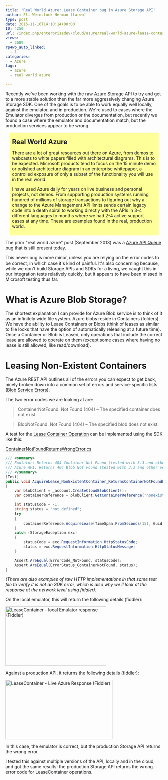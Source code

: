 ```yaml
---
title: 'Real World Azure: Lease Container bug in Azure Storage API'
author: Eli Weinstock-Herman (tarwn)
type: post
date: 2015-11-16T14:10:14+00:00
ID: 4250
url: /index.php/enterprisedev/cloud/azure/real-world-azure-lease-container-bug-in-azure-storage-api/
views:
  - 2689
rp4wp_auto_linked:
  - 1
categories:
  - Azure
tags:
  - azure
  - real world azure

---
```

Recently we've been working with the raw Azure Storage API to try and get to a more stable solution then the far more aggressively changing Azure Storage SDK. One of the goals is to be able to work equally well locally, against the emulator, and in production. We're used to cases where the Emulator diverges from production or the documentation, but recently we found a case where the emulator and documentation match, but the production services appear to be wrong.

<div style="background-color: #ffff99; padding: .5em; margin: 1em;">
  <h2 style="margin: .5em 0px;">
    Real World Azure
  </h2>
  
  <p>
    There are a lot of great resources out there on Azure, from demos to webcasts to white papers filled with architectural diagrams. This is to be expected. Microsoft products tend to focus on the 15 minute demo or polished architecture diagram in an enterprise whitepaper, a controlled exposure of only a subset of the functionality you will use in the real world.
  </p>
  
  <p>
    I have used Azure daily for years on live business and personal projects, not demos. From supporting production systems running hundred of millions of storage transactions to figuring out why a change to the Azure Management API limits sends certain legacy code into a death spiral to working directly with the APIs in 3-4 different languages to months where we had 2-4 active support cases at any time. These are examples found in the real, production world.
  </p>
</div>

The prior "real world azure" post (September 2013) was a [Azure API Queue bug][1] that is still present today. 

This newer bug is more minor, unless you are relying on the error codes to be correct, in which case it's kind of painful. It's also concerning because, while we don't build Storage APIs and SDKs for a living, we caught this in our integration tests relatively quickly, but it appears to have been missed in Microsoft testing thus far.

# What is Azure Blob Storage?

The shortest explanation I can provide for Azure Blob service is to think of it as an infinitely wide file system. Azure blobs reside in Containers (folders). We have the ability to Lease Containers or Blobs (think of leases as similar to file locks that have the option of automatically releasing at a future time). Once a Container or Blob is Leased, only operations that include the correct lease are allowed to operate on them (except some cases where having no lease is still allowed, like read/download).

# Leasing Non-Existent Containers</h2> 

The Azure REST API outlines all of the errors you can expect to get back, nicely broken down into a common set of errors and service-specific lists ([Blob Service Errors][2]).

The two error codes we are looking at are:

> ContainerNotFound: Not Found (404) – The specified container does not exist.
  
> BlobNotFound: Not Found (404) – The specified blob does not exist. 

A test for the [Lease Container Operation][3] can be implemented using the SDK like this:

[ContainerNotFoundReturnsWrongError.cs][4]

```csharp
/// <summary>
/// Emulator: Returns 404 Container Not Found (tested with 3.3 and other versions)
/// Azure API: Returns 404 Blob Not Found (tested with 3.3 and other versions)
/// </summary>
[Test]
public void AcquireLease_NonExistentContainer_ReturnsContainerNotFoundError()
{
    var blobClient = _account.CreateCloudBlobClient();
    var containerReference = blobClient.GetContainerReference("nonexistent-container");

    int statusCode = -1;
    string status = "not defined";
    try
    {
        containerReference.AcquireLease(TimeSpan.FromSeconds(15), Guid.NewGuid().ToString());
    }
    catch (StorageException exc)
    {
        statusCode = exc.RequestInformation.HttpStatusCode;
        status = exc.RequestInformation.HttpStatusMessage;
    }

    Assert.AreEqual(ErrorCode_NotFound, statusCode);
    Assert.AreEqual(ErrorStatus_ContainerNotFound, status);
}
```
_(There are also examples of raw HTTP implementations in that same test file to verify it is not an SDK error, which is also why we'll look at the response at the network level using fiddler)._

On the local emulator, this will return the following details (fiddler):

[<img src="/wp-content/uploads/2015/11/EmulatorFiddler.png" alt="LeaseContainer - local Emulator response (Fiddler)" width="322" height="190" class="aligncenter size-full wp-image-4253" srcset="/wp-content/uploads/2015/11/EmulatorFiddler.png 322w, /wp-content/uploads/2015/11/EmulatorFiddler-300x177.png 300w" sizes="(max-width: 322px) 100vw, 322px" />][5]

Against a production API, it returns the following details (fiddler):

[<img src="/wp-content/uploads/2015/11/LiveAzureFiddler.png" alt="LeaseContainer - Live Azure Response (Fiddler)" width="342" height="190" class="aligncenter size-full wp-image-4254" srcset="/wp-content/uploads/2015/11/LiveAzureFiddler.png 342w, /wp-content/uploads/2015/11/LiveAzureFiddler-300x166.png 300w" sizes="(max-width: 342px) 100vw, 342px" />][6]

In this case, the emulator is correct, but the production Storage API returns the wrong error.

I tested this against multiple versions of the API, locally and in the cloud, and got the same results: the production Storage API returns the wrong error code for LeaseContainer operations.

 [1]: /index.php/desktopdev/mstech/real-world-azure-queue-popreceiptmismatch/
 [2]: https://msdn.microsoft.com/en-us/library/azure/dd179439.aspx "MSDN: Blob Service Errors"
 [3]: https://msdn.microsoft.com/en-us/library/azure/jj159103.aspx "MSDN: LeaseContainer Operation"
 [4]: https://github.com/tarwn/AzureQueueIssues/blob/master/ContainerNotFoundReturnsWrongError.cs "ContainerNotFoundReturnsWrongError from tarwn/AzureQueueIssues on github"
 [5]: /wp-content/uploads/2015/11/EmulatorFiddler.png
 [6]: /wp-content/uploads/2015/11/LiveAzureFiddler.png